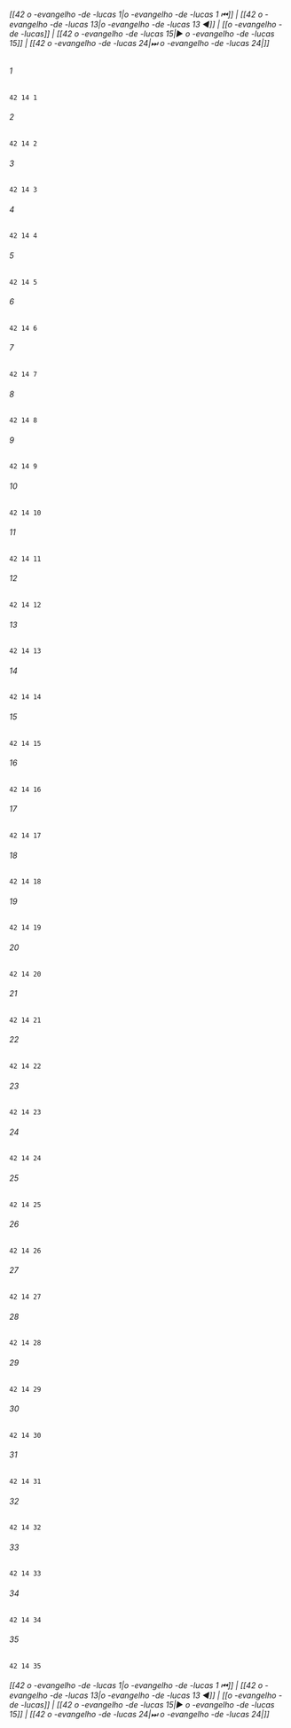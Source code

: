 
###### [[42 o -evangelho -de -lucas 1|o -evangelho -de -lucas 1 ⏮]] | [[42 o -evangelho -de -lucas 13|o -evangelho -de -lucas 13 ◀]] | [[o -evangelho -de -lucas]] | [[42 o -evangelho -de -lucas 15|▶ o -evangelho -de -lucas 15]] | [[42 o -evangelho -de -lucas 24|⏭ o -evangelho -de -lucas 24|]]

###### 1
``` verse
42 14 1 
```
###### 2
``` verse
42 14 2 
```
###### 3
``` verse
42 14 3 
```
###### 4
``` verse
42 14 4 
```
###### 5
``` verse
42 14 5 
```
###### 6
``` verse
42 14 6 
```
###### 7
``` verse
42 14 7 
```
###### 8
``` verse
42 14 8 
```
###### 9
``` verse
42 14 9 
```
###### 10
``` verse
42 14 10 
```
###### 11
``` verse
42 14 11 
```
###### 12
``` verse
42 14 12 
```
###### 13
``` verse
42 14 13 
```
###### 14
``` verse
42 14 14 
```
###### 15
``` verse
42 14 15 
```
###### 16
``` verse
42 14 16 
```
###### 17
``` verse
42 14 17 
```
###### 18
``` verse
42 14 18 
```
###### 19
``` verse
42 14 19 
```
###### 20
``` verse
42 14 20 
```
###### 21
``` verse
42 14 21 
```
###### 22
``` verse
42 14 22 
```
###### 23
``` verse
42 14 23 
```
###### 24
``` verse
42 14 24 
```
###### 25
``` verse
42 14 25 
```
###### 26
``` verse
42 14 26 
```
###### 27
``` verse
42 14 27 
```
###### 28
``` verse
42 14 28 
```
###### 29
``` verse
42 14 29 
```
###### 30
``` verse
42 14 30 
```
###### 31
``` verse
42 14 31 
```
###### 32
``` verse
42 14 32 
```
###### 33
``` verse
42 14 33 
```
###### 34
``` verse
42 14 34 
```
###### 35
``` verse
42 14 35 
```

###### [[42 o -evangelho -de -lucas 1|o -evangelho -de -lucas 1 ⏮]] | [[42 o -evangelho -de -lucas 13|o -evangelho -de -lucas 13 ◀]] | [[o -evangelho -de -lucas]] | [[42 o -evangelho -de -lucas 15|▶ o -evangelho -de -lucas 15]] | [[42 o -evangelho -de -lucas 24|⏭ o -evangelho -de -lucas 24|]]

